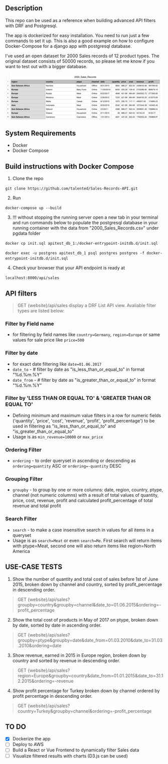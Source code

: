 ## Description

<p>This repo can be used as a reference when building advanced API filters with DRF and Postgresql.</p>
<p>The app is dockerized for easy installation. You need to run just a few commands to set it up. This is also a good example on how to configure Docker-Compose for a django app with postgresql database.</p>
<p>I've used an open dataset for 2000 Sales records of 12 product types. The original dataset consists of 50000 records, so please let me know if you want to test out with a bigger database.</p>

<!-- <div style="text-align:center"><p>First 10 records from the dataset</p></div> -->
<!-- <div style="text-align:center"><img src ="./Screenshot.png" /></div> -->
![Screenshot](./Screenshot.png "First 10 records from the dataset")

## System Requirements

- Docker
- Docker Compose

## Build instructions with Docker Compose

1. Clone the repo

`git clone https://github.com/talented/Sales-Records-API.git`

2. Run

`docker-compose up --build`

3. !!! without stopping the running server open a new tab in your terminal and run commands below to populate the postgresql database in your running container with the data from "2000_Sales_Records.csv" under pgdata folder

`docker cp init.sql apitest_db_1:/docker-entrypoint-initdb.d/init.sql`

`docker exec -u postgres apitest_db_1 psql postgres postgres -f docker-entrypoint-initdb.d/init.sql`

4. Check your browser that your API endpoint is ready at

`localhost:8000/api/sales`

## API filters

> GET {website}/api/sales display a DRF List API view. Avaliable filter types are listed below:

### Filter by Field name

- for filtering by field names like `country=Germany`, `region=Europe` or same values for sale price like `price=500`

### Filter by date

- for exact date filtering like `date=01.06.2017`
- `date_to` - # filter by date as "is_less_than_or_equal_to" in format "%d.%m.%Y"
- `date_from` - # filter by date as "is_greater_than_or_equal_to" in format "%d.%m.%Y"

### Filter by 'LESS THAN OR EQUAL TO' & 'GREATER THAN OR EQUAL TO'

- Defining minimum and maximum value filters in a row for numeric fields ('quantity', 'price', 'cost', 'revenue', 'profit', 'profit_percentage') to be used in filtering as "is_less_than_or_equal_to" and "is_greater_than_or_equal_to"
- Usage is as `min_revenue=10000` or `max_price`

### Ordering Filter

- `ordering` - to order queryset in ascending or descending as `ordering=quantity` ASC or `ordering=-quantity` DESC

### Grouping Filter

- `groupby` - to group by one or more columns: date, region, country, ptype, channel (not numeric columns) with a result of total values of quantity, price, cost, revenue, profit and calculated profit_percentage of total revenue and total profit

### Search Filter

- `search` - to make a case insensitive search in values for all items in a queryset
- Usage is as `search=Meat` or even `search=Me`. First search will return items with ptype=Meat, second one will also return items like region=North America

## USE-CASE TESTS

1. Show the number of quantity and total cost of sales before 1st of June 2015, broken down by channel and country, sorted by profit_percentage in descending order.

> GET {website}/api/sales?groupby=country&groupby=channel&date_to=01.06.2015&ordering=-profit_percentage

2. Show the total cost of products in May of 2017 on ptype, broken down by date, sorted by date in ascending order.

> GET {website}/api/sales?groupby=ptype&groupby=date&date_from=01.03.2010&date_to=31.03.2010&ordering=date

3. Show revenue, earned in 2015 in Europe region, broken down by country and sorted by revenue in descending order.

> GET {website}/api/sales?region=Europe&groupby=country&date_from=01.01.2015&date_to=31.12.2015&ordering=-revenue

4. Show profit percentage for Turkey broken down by channel ordered by profit percentage in descending order.

> GET {website}/api/sales?country=Turkey&groupby=channel&ordering=-profit_percentage

## TO DO

- [x] Dockerize the app
- [ ] Deploy to AWS
- [ ] Build a React or Vue Frontend to dynamically filter Sales data
- [ ] Visualize filtered results with charts (D3.js can be used)
